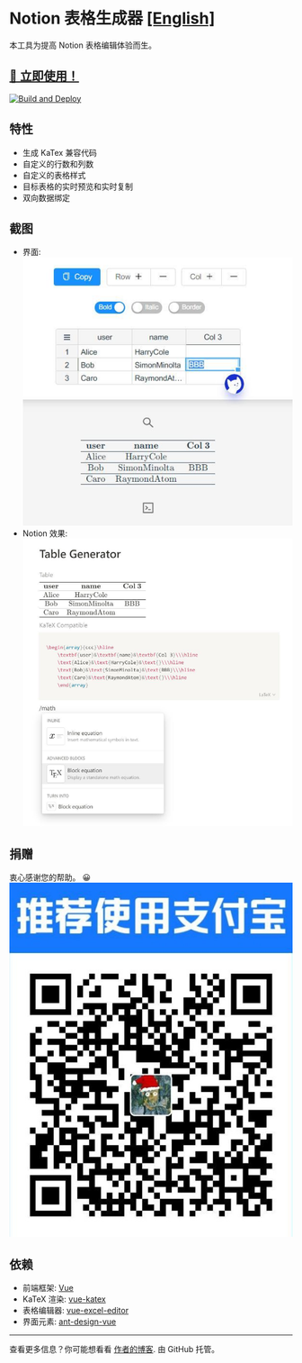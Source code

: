 <!--
 * @Author: your name
 * @Date: 2020-08-13 18:03:43
 * @LastEditTime: 2020-08-13 18:07:56
 * @LastEditors: Please set LastEditors
 * @Description: In User Settings Edit
 * @FilePath: \notion-table\README-ZH.MD
-->

# Notion 表格生成器 [[English]](https://github.com/reycn/notion-table/blob/master/README.MD)

本工具为提高 Notion 表格编辑体验而生。

## [🎈 立即使用！](https://tab.quoth.win/)

[![Build and Deploy](https://github.com/reycn/notion-table/workflows/Build%20and%20Deploy/badge.svg)](https://github.com/reycn/notion-table/actions)

## 特性

- 生成 KaTex 兼容代码
- 自定义的行数和列数
- 自定义的表格样式
- 目标表格的实时预览和实时复制
- 双向数据绑定

## 截图

- 界面:
  ![](https://github.com/reycn/notion-table/blob/master/img/preview.jpg?raw=true)
- Notion 效果:
  ![](https://github.com/reycn/notion-table/blob/master/img/notion.jpg?raw=true)

## 捐赠

衷心感谢您的帮助。 😀
![](https://github.com/reycn/notion-table/blob/master/img/donate.jpg?raw=true)

## 依赖

- 前端框架: [Vue](https://github.com/vuejs/vue)
- KaTeX 渲染: [vue-katex](https://github.com/lucpotage/vue-katex)
- 表格编辑器: [vue-excel-editor](https://github.com/cscan/vue-excel-editor)
- 界面元素: [ant-design-vue](https://github.com/vueComponent/ant-design-vue)

---

查看更多信息？你可能想看看 [作者的博客](https://quoth.win/).
由 GitHub 托管。
